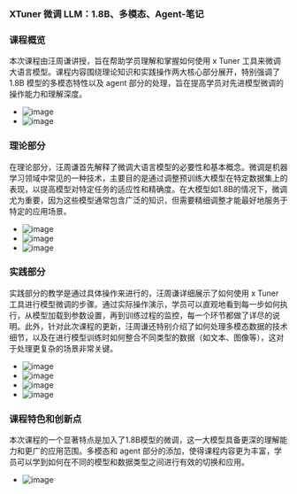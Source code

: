 ### XTuner 微调 LLM：1.8B、多模态、Agent-笔记

### 课程概览
本次课程由汪周谦讲授，旨在帮助学员理解和掌握如何使用 x Tuner 工具来微调大语言模型。课程内容围绕理论知识和实践操作两大核心部分展开，特别强调了1.8B 模型的多模态特性以及 agent 部分的处理，旨在提高学员对先进模型微调的操作能力和理解深度。
- ![image](https://github.com/Mlinfeng/InternLM2/assets/50072711/dcd000a0-2dd9-499d-9ccc-2fbefe2c76c3)
- ![image](https://github.com/Mlinfeng/InternLM2/assets/50072711/abcda57e-6a1d-4795-8b3c-1c7a64c525df)


### 理论部分
在理论部分，汪周谦首先解释了微调大语言模型的必要性和基本概念。微调是机器学习领域中常见的一种技术，主要目的是通过调整预训练大模型在特定数据集上的表现，以提高模型对特定任务的适应性和精确度。在大模型如1.8B的情况下，微调尤为重要，因为这些模型通常包含广泛的知识，但需要精细调整才能最好地服务于特定的应用场景。
- ![image](https://github.com/Mlinfeng/InternLM2/assets/50072711/252d2341-c84e-4ce3-beed-b5e5c286e465)
- ![image](https://github.com/Mlinfeng/InternLM2/assets/50072711/594874ad-30e5-45e2-ac5f-2c2c0b03d77c)
- ![image](https://github.com/Mlinfeng/InternLM2/assets/50072711/742826ed-e8a2-4e99-84e7-65859699b6e2)



### 实践部分
实践部分的教学是通过具体操作来进行的，汪周谦详细展示了如何使用 x Tuner 工具进行模型微调的步骤。通过实际操作演示，学员可以直观地看到每一步如何执行，从模型加载到参数设置，再到训练过程的监控，每一个环节都做了详尽的说明。此外，针对此次课程的更新，汪周谦还特别介绍了如何处理多模态数据的技术细节，以及在进行模型训练时如何整合不同类型的数据（如文本、图像等），这对于处理更复杂的场景非常关键。
- ![image](https://github.com/Mlinfeng/InternLM2/assets/50072711/c5c5434e-2c1f-410b-ae7c-6b692a710bd5)
- ![image](https://github.com/Mlinfeng/InternLM2/assets/50072711/cdcfdb30-cf1d-431b-b47b-9d7b6f578580)
- ![image](https://github.com/Mlinfeng/InternLM2/assets/50072711/59d967ae-b5d2-4ccb-83c6-32c0fb955762)
- ![image](https://github.com/Mlinfeng/InternLM2/assets/50072711/8df60bec-a1a6-4040-b3a7-afcdae1dc063)




### 课程特色和创新点
本次课程的一个显著特点是加入了1.8B模型的微调，这一大模型具备更深的理解能力和更广的应用范围。多模态和 agent 部分的添加，使得课程内容更为丰富，学员可以学到如何在不同的模型和数据类型之间进行有效的切换和应用。
- ![image](https://github.com/Mlinfeng/InternLM2/assets/50072711/e2a8f564-8bdd-4057-9091-e5562f43477f)
